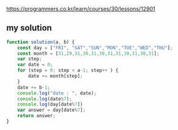 https://programmers.co.kr/learn/courses/30/lessons/12901

## my solution
```javascript
function solution(a, b) {
    const day = ["FRI", "SAT","SUN","MON","TUE","WED","THU"];
    const month = [31,29,31,30,31,30,31,31,30,31,30,31];
    var step;
    var date = 0;
    for (step = 0; step < a-1; step++ ) {
        date += month[step];
    }
    date += b-1;
    console.log("date : ", date);
    console.log(date%7);
    console.log(day[date%7])
    var answer = day[date%7];
    return answer;
}
```
